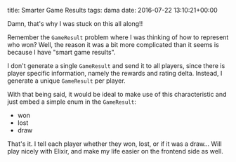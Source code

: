 title: Smarter Game Results
tags: dama
date: 2016-07-22 13:10:21+00:00

Damn, that's why I was stuck on this all along!!

Remember the `GameResult` problem where I was thinking of how to represent who won? Well, the reason it was a bit more complicated than it seems is because I have "smart game results".

I don't generate a single `GameResult` and send it to all players, since there is player specific information, namely the rewards and rating delta. Instead, I generate a unique `GameResult` per player.

With that being said, it would be ideal to make use of this characteristic and just embed a simple enum in the `GameResult`:

+ won
+ lost
+ draw

That's it. I tell each player whether they won, lost, or if it was a draw... Will play nicely with Elixir, and make my life easier on the frontend side as well.
